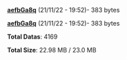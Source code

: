 [**aefbGa8q**](/data/aefbGa8q.txt) (21/11/22 - 19:52)- 383 bytes

[**aefbGa8q**](/data/aefbGa8q.txt) (21/11/22 - 19:52)- 383 bytes

**Total Datas**: 4169

**Total Size**: 22.98 MB / 23.0 MB